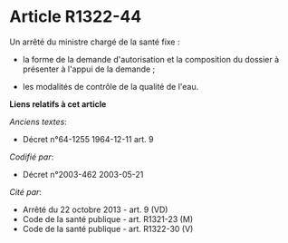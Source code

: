 # Article R1322-44

Un arrêté du ministre chargé de la santé fixe :

- la forme de la demande d'autorisation et la composition du dossier à présenter à l'appui de la demande ;

- les modalités de contrôle de la qualité de l'eau.

**Liens relatifs à cet article**

_Anciens textes_:

  - Décret n°64-1255 1964-12-11 art. 9

_Codifié par_:

  - Décret n°2003-462 2003-05-21

_Cité par_:

  - Arrêté du 22 octobre 2013 - art. 9 (VD)
  - Code de la santé publique - art. R1321-23 (M)
  - Code de la santé publique - art. R1322-30 (V)
